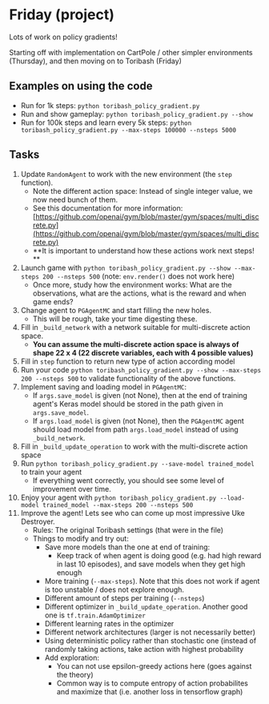 # Friday (project)

Lots of work on policy gradients!

Starting off with implementation on CartPole / other simpler environments (Thursday), and then moving on to Toribash (Friday)

## Examples on using the code

* Run for 1k steps: `python toribash_policy_gradient.py`
* Run and show gameplay: `python toribash_policy_gradient.py --show`
* Run for 100k steps and learn every 5k steps: `python toribash_policy_gradient.py --max-steps 100000 --nsteps 5000`

## Tasks

1. Update `RandomAgent` to work with the new environment (the `step` function).
    * Note the different action space: Instead of single integer value, we now need bunch of them.
    * See this documentation for more information: [https://github.com/openai/gym/blob/master/gym/spaces/multi_discrete.py](https://github.com/openai/gym/blob/master/gym/spaces/multi_discrete.py)
    * **It is important to understand how these actions work next steps! **
2. Launch game with `python toribash_policy_gradient.py --show --max-steps 200 --nsteps 500` (note: `env.render()` does not work here)
    * Once more, study how the environment works: What are the observations, what are the actions, what is the reward and when game ends?
3. Change agent to `PGAgentMC` and start filling the new holes.
    * This will be rough, take your time digesting these.
4. Fill in `_build_network` with a network suitable for multi-discrete action space.
    * **You can assume the multi-discrete action space is always of shape 22 x 4 (22 discrete variables, each with 4 possible values)**
5. Fill in `step` function to return new type of action according model
6. Run your code `python toribash_policy_gradient.py --show --max-steps 200 --nsteps 500` to validate functionality of the above functions.
7. Implement saving and loading model in `PGAgentMC`:
    * If `args.save_model` is given (not None), then at the end of training agent's Keras model should be stored in the path given 
      in `args.save_model`.
    * If `args.load_model` is given (not None), then the `PGAgentMC` agent should load model from path `args.load_model` 
      instead of using `_build_network`.
8. Fill in `_build_update_operation` to work with the multi-discrete action space
9. Run `python toribash_policy_gradient.py --save-model trained_model` to train your agent
    * If everything went correctly, you should see some level of improvement over time.
10. Enjoy your agent with `python toribash_policy_gradient.py --load-model trained_model --max-steps 200 --nsteps 500`
11. Improve the agent! Lets see who can come up most impressive Uke Destroyer.
    * Rules: The original Toribash settings (that were in the file)
    * Things to modify and try out:
        * Save more models than the one at end of training:
            * Keep track of when agent is doing good (e.g. had high reward in last 10 episodes), and save
              models when they get high enough 
        * More training (`--max-steps`). Note that this does not work if agent is too unstable / does not explore enough.
        * Different amount of steps per training (`--nsteps`)
        * Different optimizer in `_build_update_operation`. Another good one is `tf.train.AdamOptimizer`
        * Different learning rates in the optimizer
        * Different network architectures (larger is not necessarily better)
        * Using deterministic policy rather than stochastic one (instead of randomly taking actions, take action with highest probability
        * Add exploration: 
            * You can not use epsilon-greedy actions here (goes against the theory)
            * Common way is to compute entropy of action probabilites and maximize that (i.e. another loss in tensorflow graph)
